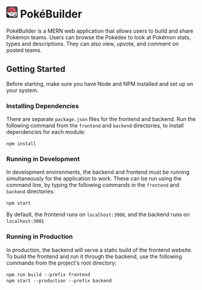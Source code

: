 # <img src="frontend/public/favicon.ico" alt="PokeBuilder Icon" height="30"/> PokéBuilder 

PokéBuilder is a MERN web application that allows users to build and share Pokémon teams. Users can browse the Pokédex to look at Pokémon stats, types and descriptions. They can also view, upvote, and comment on posted teams.

## Getting Started

Before starting, make sure you have Node and NPM installed and set up on your system.

### Installing Dependencies

There are separate `package.json` files for the frontend and backend. Run the following command from the `frontend` and `backend` directories, to install dependencies for each module:

```console
npm install
```

### Running in Development

In development environments, the backend and frontend must be running simultaneously for the application to work. These can be run using the command line, by typing the following commands in the `frontend` and `backend` directories:

```console
npm start
```

By default, the frontend runs on `localhost:3000`, and the backend runs on `localhost:3001`

### Running in Production

In production, the backend will serve a static build of the frontend website. To build the frontend and run it through the backend, use the following commands from the project's root directory:

```console
npm run build --prefix frontend
npm start --production --prefix backend
```
